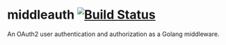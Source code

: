 # middleauth [![Build Status][travis-shield]][travis-link]

An OAuth2 user authentication and authorization as a Golang middleware.

[travis-link]: https://travis-ci.org/yookoala/middleauth
[travis-shield]: https://api.travis-ci.org/yookoala/middleauth.svg?branch=master
